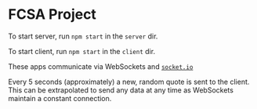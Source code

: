 # FCSA Project

To start server, run `npm start` in the `server` dir.

To start client, run `npm start` in the `client` dir.

These apps communicate via WebSockets and [`socket.io`](https://socket.io)

Every 5 seconds (approximately) a new, random quote is sent to the client. This can be extrapolated to send any data at any time as WebSockets maintain a constant connection.
